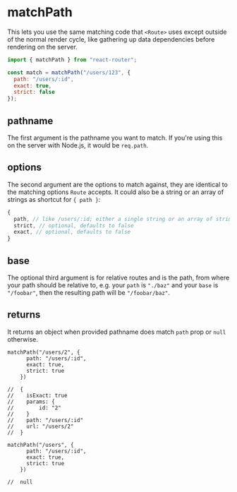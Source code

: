 # matchPath

This lets you use the same matching code that `<Route>` uses except outside of the normal render cycle, like gathering up data dependencies before rendering on the server.

```js
import { matchPath } from "react-router";

const match = matchPath("/users/123", {
  path: "/users/:id",
  exact: true,
  strict: false
});
```

## pathname

The first argument is the pathname you want to match. If you're using
this on the server with Node.js, it would be `req.path`.

## options

The second argument are the options to match against, they are identical
to the matching options `Route` accepts. It could also be a string or
an array of strings as shortcut for `{ path }`:

```js
{
  path, // like /users/:id; either a single string or an array of strings
  strict, // optional, defaults to false
  exact, // optional, defaults to false
}
```

## base

The optional third argument is for relative routes and is the path,
from where your path should be relative to, e.g. your `path` is `"./baz"` and your `base`
is `"/foobar"`, then the resulting path will be `"/foobar/baz"`.

## returns

It returns an object when provided pathname does match `path` prop or `null` otherwise.

```
matchPath("/users/2", {
      path: "/users/:id",
      exact: true,
      strict: true
    })

//  {
//    isExact: true
//    params: {
//        id: "2"
//    }
//    path: "/users/:id"
//    url: "/users/2"
//  }
```

```
matchPath("/users", {
      path: "/users/:id",
      exact: true,
      strict: true
    })

//  null
```
